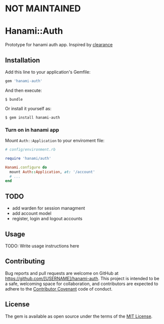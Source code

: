 # NOT MAINTAINED

# Hanami::Auth

Prototype for hanami auth app. Inspired by [clearance](https://github.com/thoughtbot/clearance)

## Installation

Add this line to your application's Gemfile:

```ruby
gem 'hanami-auth'
```

And then execute:

    $ bundle

Or install it yourself as:

    $ gem install hanami-auth

### Turn on in hanami app
Mount `Auth::Application` to your enviroment file:

```ruby
# config/environment.rb

require 'hanami/auth'

Hanami.configure do
  mount Auth::Application, at: '/account'
  # ...
end
```

## TODO
* add warden for session managment
* add account model
* register, login and logout accounts

## Usage

TODO: Write usage instructions here

## Contributing

Bug reports and pull requests are welcome on GitHub at https://github.com/[USERNAME]/hanami-auth. This project is intended to be a safe, welcoming space for collaboration, and contributors are expected to adhere to the [Contributor Covenant](http://contributor-covenant.org) code of conduct.


## License

The gem is available as open source under the terms of the [MIT License](http://opensource.org/licenses/MIT).


